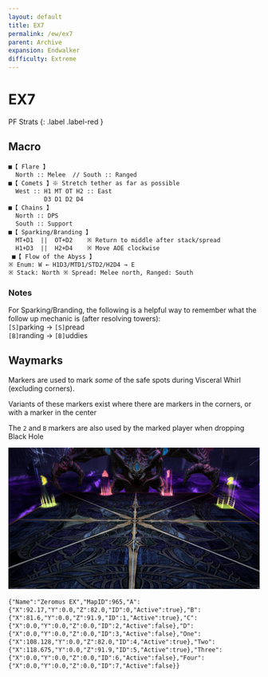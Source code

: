 ```yaml
---
layout: default
title: EX7
permalink: /ew/ex7
parent: Archive
expansion: Endwalker
difficulty: Extreme
---
```


# EX7
PF Strats 
{: .label .label-red }

## Macro
```
■【 Flare 】
  North :: Melee  // South :: Ranged
■【 Comets 】※ Stretch tether as far as possible
  West :: H1 MT OT H2 :: East
          D3 D1 D2 D4
■【 Chains 】
  North :: DPS
  South :: Support
■【 Sparking/Branding 】
  MT+D1  ||  OT+D2    ※ Return to middle after stack/spread
  H1+D3  ||  H2+D4    ※ Move AOE clockwise
 ■【 Flow of the Abyss 】      
※ Enum: W ← H1D3/MTD1/STD2/H2D4 → E
※ Stack: North ※ Spread: Melee north, Ranged: South
```

### Notes
For Sparking/Branding, the following is a helpful way to remember what the follow up mechanic is (after resolving towers):\
`[S]`parking -> `[S]`pread\
`[B]`randing -> `[B]`uddies

## Waymarks
Markers are used to mark *some* of the safe spots during Visceral Whirl (excluding corners).

Variants of these markers exist where there are markers in the corners, or with a marker in the center

The `2` and `B` markers are also used by the marked player when dropping Black Hole

![Preview of how Waymarks appear in-game](./assets/images/markers/ew_ex7.webp)

```
{"Name":"Zeromus EX","MapID":965,"A":{"X":92.17,"Y":0.0,"Z":82.0,"ID":0,"Active":true},"B":{"X":81.6,"Y":0.0,"Z":91.9,"ID":1,"Active":true},"C":{"X":0.0,"Y":0.0,"Z":0.0,"ID":2,"Active":false},"D":{"X":0.0,"Y":0.0,"Z":0.0,"ID":3,"Active":false},"One":{"X":108.128,"Y":0.0,"Z":82.0,"ID":4,"Active":true},"Two":{"X":118.675,"Y":0.0,"Z":91.9,"ID":5,"Active":true},"Three":{"X":0.0,"Y":0.0,"Z":0.0,"ID":6,"Active":false},"Four":{"X":0.0,"Y":0.0,"Z":0.0,"ID":7,"Active":false}}
```
